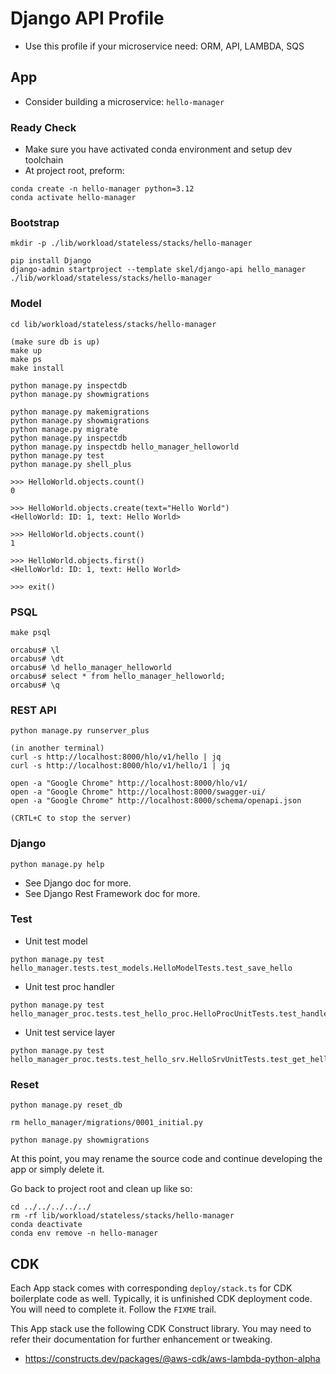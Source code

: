 # Django API Profile

- Use this profile if your microservice need: ORM, API, LAMBDA, SQS

## App

- Consider building a microservice: `hello-manager`

### Ready Check

- Make sure you have activated conda environment and setup dev toolchain
- At project root, preform:

```
conda create -n hello-manager python=3.12
conda activate hello-manager
```

### Bootstrap

```
mkdir -p ./lib/workload/stateless/stacks/hello-manager

pip install Django
django-admin startproject --template skel/django-api hello_manager ./lib/workload/stateless/stacks/hello-manager
```

### Model

```
cd lib/workload/stateless/stacks/hello-manager

(make sure db is up)
make up
make ps
make install

python manage.py inspectdb
python manage.py showmigrations

python manage.py makemigrations
python manage.py showmigrations
python manage.py migrate
python manage.py inspectdb
python manage.py inspectdb hello_manager_helloworld
python manage.py test
python manage.py shell_plus

>>> HelloWorld.objects.count()
0

>>> HelloWorld.objects.create(text="Hello World")
<HelloWorld: ID: 1, text: Hello World>

>>> HelloWorld.objects.count()
1

>>> HelloWorld.objects.first()
<HelloWorld: ID: 1, text: Hello World>

>>> exit()
```

### PSQL

```
make psql

orcabus# \l
orcabus# \dt
orcabus# \d hello_manager_helloworld
orcabus# select * from hello_manager_helloworld;
orcabus# \q
```

### REST API

```
python manage.py runserver_plus

(in another terminal)
curl -s http://localhost:8000/hlo/v1/hello | jq
curl -s http://localhost:8000/hlo/v1/hello/1 | jq

open -a "Google Chrome" http://localhost:8000/hlo/v1/
open -a "Google Chrome" http://localhost:8000/swagger-ui/
open -a "Google Chrome" http://localhost:8000/schema/openapi.json

(CRTL+C to stop the server)
```

### Django

```
python manage.py help
```

- See Django doc for more.
- See Django Rest Framework doc for more.

### Test

- Unit test model
```
python manage.py test hello_manager.tests.test_models.HelloModelTests.test_save_hello
```

- Unit test proc handler
```
python manage.py test hello_manager_proc.tests.test_hello_proc.HelloProcUnitTests.test_handler
```

- Unit test service layer
```
python manage.py test hello_manager_proc.tests.test_hello_srv.HelloSrvUnitTests.test_get_hello_from_db
```

### Reset
```
python manage.py reset_db

rm hello_manager/migrations/0001_initial.py

python manage.py showmigrations
```

At this point, you may rename the source code and continue developing the app or simply delete it.

Go back to project root and clean up like so:

```
cd ../../../../../
rm -rf lib/workload/stateless/stacks/hello-manager
conda deactivate
conda env remove -n hello-manager
```

## CDK

Each App stack comes with corresponding `deploy/stack.ts` for CDK boilerplate code as well.
Typically, it is unfinished CDK deployment code. You will need to complete it.
Follow the `FIXME` trail.

This App stack use the following CDK Construct library. You may need to refer their documentation for further enhancement or tweaking.

- https://constructs.dev/packages/@aws-cdk/aws-lambda-python-alpha
